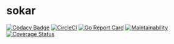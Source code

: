 # sokar

[![Codacy Badge](https://api.codacy.com/project/badge/Grade/386a2399a7c742f4a23cde85f2b6b2a0)](https://app.codacy.com/app/obenaus.thomas/sokar?utm_source=github.com&utm_medium=referral&utm_content=ThomasObenaus/sokar&utm_campaign=Badge_Grade_Dashboard)
[![CircleCI](https://circleci.com/gh/ThomasObenaus/sokar.svg?style=svg)](https://circleci.com/gh/ThomasObenaus/sokar) [![Go Report Card](https://goreportcard.com/badge/github.com/ThomasObenaus/sokar)](https://goreportcard.com/report/github.com/ThomasObenaus/sokar) [![Maintainability](https://api.codeclimate.com/v1/badges/56824372d45781170a68/maintainability)](https://codeclimate.com/github/ThomasObenaus/sokar/maintainability) [![Coverage Status](https://coveralls.io/repos/github/ThomasObenaus/sokar/badge.svg?branch=master)](https://coveralls.io/github/ThomasObenaus/sokar?branch=master)
